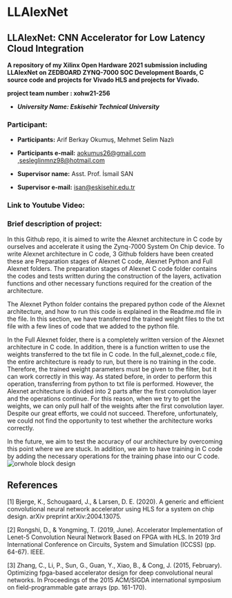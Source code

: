 # LLAlexNet

## **LLAlexNet: CNN Accelerator for Low Latency Cloud Integration**

**A repository of my Xilinx Open Hardware 2021 submission including LLAlexNet on ZEDBOARD ZYNQ-7000 SOC Development Boards, C source code and projects for Vivado HLS and projects for Vivado.**

**project team number : xohw21-256**

- _**University Name: Eskisehir Technical University**_

### Participant:

- **Participants:** Arif Berkay Okumuş, Mehmet Selim Nazlı

- **Participants e-mail:** aokumus26@gmail.com ,sesleglinmnz98@hotmail.com

- **Supervisor name:** Asst. Prof. İsmail SAN

- **Supervisor e-mail:** isan@eskisehir.edu.tr

### Link to Youtube Video: 



### Brief description of project:
In this Github repo, it is aimed to write the Alexnet architecture in C code by ourselves and accelerate it using the Zynq-7000 System On Chip device. To write Alexnet architecture in C code, 3 Github folders have been created these are Preparation stages of Alexnet C code, Alexnet Python and Full Alexnet folders. The preparation stages of Alexnet C code folder contains the codes and tests written during the construction of the layers, activation functions and other necessary functions required for the creation of the architecture.

The Alexnet Python folder contains the prepared python code of the Alexnet architecture, and how to run this code is explained in the Readme.md file in the file. In this section, we have transferred the trained weight files to the txt file with a few lines of code that we added to the python file.

In the Full Alexnet folder, there is a completely written version of the Alexnet architecture in C code. In addition, there is a function written to use the weights transferred to the txt file in C code. In the full_alexnet_code.c file, the entire architecture is ready to run, but there is no training in the code. Therefore, the trained weight parameters must be given to the filter, but it can work correctly in this way. As stated before, in order to perform this operation, transferring from python to txt file is performed. However, the Alexnet architecture is divided into 2 parts after the first convolution layer and the operations continue. For this reason, when we try to get the weights, we can only pull half of the weights after the first convolution layer. Despite our great efforts, we could not succeed. Therefore, unfortunately, we could not find the opportunity to test whether the architecture works correctly.

In the future, we aim to test the accuracy of our architecture by overcoming this point where we are stuck. In addition, we aim to have training in C code by adding the necessary operations for the training phase into our C code.
![orwhole block design](https://user-images.githubusercontent.com/57463112/124769673-544b7900-df42-11eb-869e-120e24963105.jpg)


## References
[1]	Bjerge, K., Schougaard, J., & Larsen, D. E. (2020). A generic and efficient convolutional neural network accelerator using HLS for a system on chip design. arXiv preprint arXiv:2004.13075.

[2]	Rongshi, D., & Yongming, T. (2019, June). Accelerator Implementation of Lenet-5 Convolution Neural Network Based on FPGA with HLS. In 2019 3rd International Conference on Circuits, System and Simulation (ICCSS) (pp. 64-67). IEEE.

[3]	Zhang, C., Li, P., Sun, G., Guan, Y., Xiao, B., & Cong, J. (2015, February). Optimizing fpga-based accelerator design for deep convolutional neural networks. In Proceedings of the 2015 ACM/SIGDA international symposium on field-programmable gate arrays (pp. 161-170).

